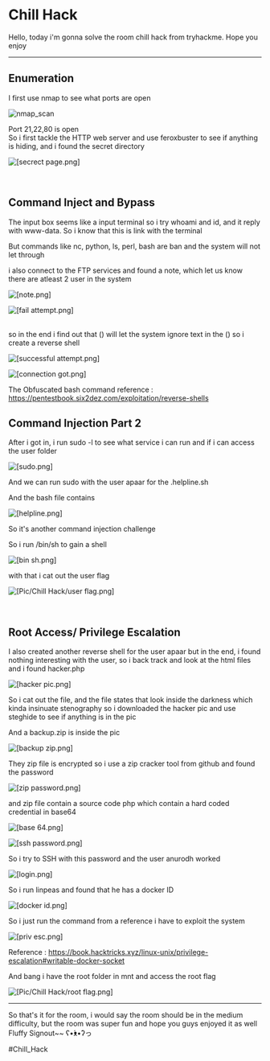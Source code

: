 # Chill Hack	

Hello, today i'm gonna solve the room chill hack from tryhackme. Hope you enjoy

----------------------------------------------------------------------------------------------------------------------------------------------------------------------

## Enumeration

I first use nmap to see what ports are open

![nmap_scan](https://github.com/CoolGuyWithTech/Cybersecurity/blob/main/Attachment/Chill%20Hack/nmap.png)

Port 21,22,80 is open
<br>
So i first tackle the HTTP web server and use feroxbuster to see if anything is hiding, and i found the secret directory

![[secrect page.png]](https://github.com/CoolGuyWithTech/Cybersecurity/blob/main/Attachment/Chill%20Hack/secrect%20page.png)

<br>

## Command Inject and Bypass 

The input box seems like a input terminal so i try whoami and id, and it reply with www-data. So i know that this is link with the terminal

But commands like nc, python, ls, perl, bash are ban and the system will not let through

i also connect to the FTP services and found a note, which let us know there are atleast 2 user in the system

![[note.png]](https://github.com/CoolGuyWithTech/Cybersecurity/blob/main/Attachment/Chill%20Hack/note.png)

![[fail attempt.png]](https://github.com/CoolGuyWithTech/Cybersecurity/blob/main/Attachment/Chill%20Hack/fail%20attempt.png)


<br>
so in the end i find out that () will let the system ignore text in the () so i create a reverse shell

![[successful attempt.png]](https://github.com/CoolGuyWithTech/Cybersecurity/blob/main/Attachment/Chill%20Hack/successful%20attempt.png)


![[connection got.png]](https://github.com/CoolGuyWithTech/Cybersecurity/blob/main/Attachment/Chill%20Hack/connection%20got.png)

The Obfuscated bash command reference : https://pentestbook.six2dez.com/exploitation/reverse-shells
<br>

## Command Injection Part 2

After i got in, i run sudo -l to see what service i can run and if i can access the user folder

![[sudo.png]](https://github.com/CoolGuyWithTech/Cybersecurity/blob/main/Attachment/Chill%20Hack/sudo.png)


And we can run sudo with the user apaar for the .helpline.sh

And the bash file contains


![[helpline.png]](https://github.com/CoolGuyWithTech/Cybersecurity/blob/main/Attachment/Chill%20Hack/helpline.png)

So it's another command injection challenge 

So i run /bin/sh to gain a shell

![[bin sh.png]](https://github.com/CoolGuyWithTech/Cybersecurity/blob/main/Attachment/Chill%20Hack/bin%20sh.png)

with that i cat out the user flag

![[Pic/Chill Hack/user flag.png]](https://github.com/CoolGuyWithTech/Cybersecurity/blob/main/Attachment/Chill%20Hack/user%20flag.png)

<br>

## Root Access/ Privilege Escalation  
I also created another reverse shell for the user apaar
but in the end, i found nothing interesting with the user, so i back track and look at the html files and i found hacker.php 

![[hacker pic.png]](https://github.com/CoolGuyWithTech/Cybersecurity/blob/main/Attachment/Chill%20Hack/hacker%20pic.png)

So i cat out the file, and the file states that look inside the darkness which kinda insinuate stenography so i downloaded the hacker pic and use steghide to see if anything is in the pic

And a backup.zip is inside the pic

![[backup zip.png]](https://github.com/CoolGuyWithTech/Cybersecurity/blob/main/Attachment/Chill%20Hack/backup%20zip.png)

They zip file is encrypted so i use a zip cracker tool from github and found the password


![[zip password.png]](https://github.com/CoolGuyWithTech/Cybersecurity/blob/main/Attachment/Chill%20Hack/zip%20password.png)

and zip file contain a source code php which contain a hard coded credential in base64 

![[base 64.png]](https://github.com/CoolGuyWithTech/Cybersecurity/blob/main/Attachment/Chill%20Hack/base%2064.png)

![[ssh password.png]](https://github.com/CoolGuyWithTech/Cybersecurity/blob/main/Attachment/Chill%20Hack/ssh%20password.png)

So i try to SSH with this password and the user anurodh worked

![[login.png]](https://github.com/CoolGuyWithTech/Cybersecurity/blob/main/Attachment/Chill%20Hack/login.png)

So i run linpeas and found that he has a docker ID

![[docker id.png]](https://github.com/CoolGuyWithTech/Cybersecurity/blob/main/Attachment/Chill%20Hack/docker%20id.png)

So i just run the command from a reference i have to exploit the system

![[priv esc.png]](https://github.com/CoolGuyWithTech/Cybersecurity/blob/main/Attachment/Chill%20Hack/priv%20esc.png)

Reference : https://book.hacktricks.xyz/linux-unix/privilege-escalation#writable-docker-socket



And bang i have the root folder in mnt and access the root flag

![[Pic/Chill Hack/root flag.png]](https://github.com/CoolGuyWithTech/Cybersecurity/blob/main/Attachment/Chill%20Hack/root%20flag.png)

----------------------------------------------------------------------------------------------------------------------------------------------------------------------
So that's it for the room, i would say the room should be in the medium difficulty, but the room was super fun and hope you guys enjoyed it as well Fluffy Signout~~ ʕ•́ᴥ•̀ʔっ



#Chill_Hack

